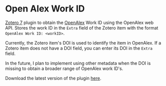 # Open Alex Work ID

[Zotero 7](https://www.zotero.org) plugin to obtain the [OpenAlex](https://openalex.org) Work ID using the OpenAlex web API. Stores the work ID in the `Extra` field of the Zotero item with the format `OpenAlex Work ID: <workID>`.

Currently, the Zotero item's DOI is used to identify the item in OpenAlex. If a Zotero item does not have a DOI field, you can enter its DOI in the `Extra` field.

In the future, I plan to implement using other metadata when the DOI is missing to obtain a broader range of OpenAlex work ID's.

Download the latest version of the plugin [here](https://github.com/mtillman14/open-alex-work-id/releases/latest).